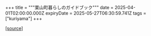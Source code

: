 +++
title = """栗山町暮らしのガイドブック"""
date = 2025-04-01T02:00:00.000Z
expiryDate = 2025-05-27T06:30:59.741Z
tags = ["kuriyama"]
+++


[[source]](https://www.town.kuriyama.hokkaido.jp/soshiki/28/20967.html)
